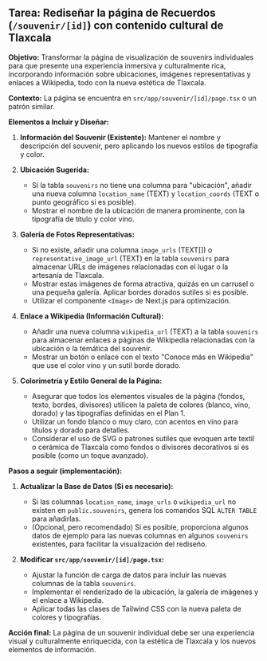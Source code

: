## Tarea: Rediseñar la página de Recuerdos (`/souvenir/[id]`) con contenido cultural de Tlaxcala

**Objetivo:** Transformar la página de visualización de souvenirs individuales para que presente una experiencia inmersiva y culturalmente rica, incorporando información sobre ubicaciones, imágenes representativas y enlaces a Wikipedia, todo con la nueva estética de Tlaxcala.

**Contexto:** La página se encuentra en `src/app/souvenir/[id]/page.tsx` o un patrón similar.

**Elementos a Incluir y Diseñar:**

1.  **Información del Souvenir (Existente):** Mantener el nombre y descripción del souvenir, pero aplicando los nuevos estilos de tipografía y color.

2.  **Ubicación Sugerida:**
    * Si la tabla `souvenirs` no tiene una columna para "ubicación", añadir una nueva columna `location_name` (TEXT) y `location_coords` (TEXT o punto geográfico si es posible).
    * Mostrar el nombre de la ubicación de manera prominente, con la tipografía de título y color vino.

3.  **Galería de Fotos Representativas:**
    * Si no existe, añadir una columna `image_urls` (TEXT[]) o `representative_image_url` (TEXT) en la tabla `souvenirs` para almacenar URLs de imágenes relacionadas con el lugar o la artesanía de Tlaxcala.
    * Mostrar estas imágenes de forma atractiva, quizás en un carrusel o una pequeña galería. Aplicar bordes dorados sutiles si es posible.
    * Utilizar el componente `<Image>` de Next.js para optimización.

4.  **Enlace a Wikipedia (Información Cultural):**
    * Añadir una nueva columna `wikipedia_url` (TEXT) a la tabla `souvenirs` para almacenar enlaces a páginas de Wikipedia relacionadas con la ubicación o la temática del souvenir.
    * Mostrar un botón o enlace con el texto "Conoce más en Wikipedia" que use el color vino y un sutil borde dorado.

5.  **Colorimetría y Estilo General de la Página:**
    * Asegurar que todos los elementos visuales de la página (fondos, texto, bordes, divisores) utilicen la paleta de colores (blanco, vino, dorado) y las tipografías definidas en el Plan 1.
    * Utilizar un fondo blanco o muy claro, con acentos en vino para títulos y dorado para detalles.
    * Considerar el uso de SVG o patrones sutiles que evoquen arte textil o cerámica de Tlaxcala como fondos o divisores decorativos si es posible (como un toque avanzado).

**Pasos a seguir (implementación):**

1.  **Actualizar la Base de Datos (Si es necesario):**
    * Si las columnas `location_name`, `image_urls` o `wikipedia_url` no existen en `public.souvenirs`, genera los comandos SQL `ALTER TABLE` para añadirlas.
    * (Opcional, pero recomendado) Si es posible, proporciona algunos datos de ejemplo para las nuevas columnas en algunos `souvenirs` existentes, para facilitar la visualización del rediseño.

2.  **Modificar `src/app/souvenir/[id]/page.tsx`:**
    * Ajustar la función de carga de datos para incluir las nuevas columnas de la tabla `souvenirs`.
    * Implementar el renderizado de la ubicación, la galería de imágenes y el enlace a Wikipedia.
    * Aplicar todas las clases de Tailwind CSS con la nueva paleta de colores y tipografías.

**Acción final:** La página de un souvenir individual debe ser una experiencia visual y culturalmente enriquecida, con la estética de Tlaxcala y los nuevos elementos de información.